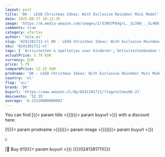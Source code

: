 ```yaml
---
layout: post
title: 'DK - LEGO Christmas Ideas: With Exclusive Reindeer Mini Model'
date: 2025-08-27 10:13:35
image: 'https://m.media-amazon.com/images/I/51RD7PD4grL._SL500_._SL400_.jpg'
comments: true
category: ofertas
author: 'tole.es'
slug: '0241381711-nl DK - LEGO Christmas Ideas: With Exclusive Reindeer Mini Model'
sku: '0241381711-nl'
tags: [ 'Activiteiten & spelletjes voor kinderen','Activiteitenboeken voor kinderen','Boeken','Engelstalige boeken','Featured Categories','Kinderboeken','Kinderboeken over feestdagen & festivals','Vakantie voor kinderen','dk','🇳🇱', ]
actualPrice: 5.79 EUR
currency: EUR
price: 5.79
comparePrice: 12.15 EUR
prodname: 'DK - LEGO Christmas Ideas: With Exclusive Reindeer Mini Model'
country: 'nl'
flag: '🇳🇱'
brand: 'DK'
buyurl: 'https://www.amazon.nl/dp/0241381711/?tag=tolees0b-21'
descuento: '52.35'
average: '6.23120000000001'
---
```


You can find [{{< param title >}}]({{< param buyurl >}}) with a discount here:

[![{{< param prodname >}}]({{< param image >}})]({{< param buyurl >}})

ℹ️:


[🛒 Buy it!!]({{< param buyurl >}})
{{<world>}}0241381711{{</world>}}
